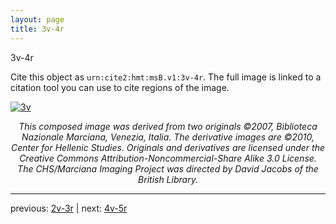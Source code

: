 ```yaml
---
layout: page
title: 3v-4r
---
```


3v-4r

Cite this object as `urn:cite2:hmt:msB.v1:3v-4r`. The full image is linked to a citation tool you can use to cite regions of the image.

[![3v](http://www.homermultitext.org/iipsrv?IIIF=/project/homer/pyramidal/deepzoom/hmt/vbbifolio/v1/vb_3v_4r.tif/full/800,/0/default.jpg)](http://www.homermultitext.org/ict2/?urn=urn:cite2:hmt:vbbifolio.v1:vb_3v_4r) 

<p style="text-align: center; font-style: italic;">This composed image was derived from two originals ©2007, Biblioteca Nazionale Marciana, Venezia, Italia. The derivative images are ©2010, Center for Hellenic Studies. Originals and derivatives are licensed under the Creative Commons Attribution-Noncommercial-Share Alike 3.0 License. The CHS/Marciana Imaging Project was directed by David Jacobs of the British Library.</p>

---

previous: [2v-3r](../2v-3r/) | next: [4v-5r](../4v-5r/)